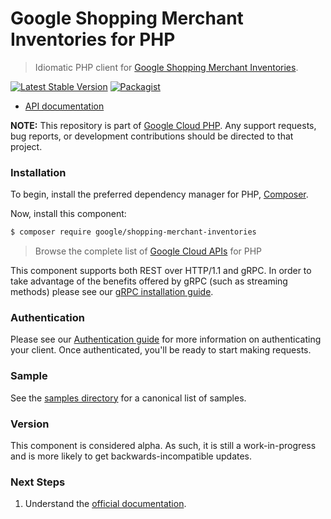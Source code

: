 # Google Shopping Merchant Inventories for PHP

> Idiomatic PHP client for [Google Shopping Merchant Inventories](https://developers.google.com/merchant/api).

[![Latest Stable Version](https://poser.pugx.org/google/shopping-merchant-inventories/v/stable)](https://packagist.org/packages/google/shopping-merchant-inventories) [![Packagist](https://img.shields.io/packagist/dm/google/shopping-merchant-inventories.svg)](https://packagist.org/packages/google/shopping-merchant-inventories)

* [API documentation](https://cloud.google.com/php/docs/reference/shopping-merchant-inventories/latest)

**NOTE:** This repository is part of [Google Cloud PHP](https://github.com/googleapis/google-cloud-php). Any
support requests, bug reports, or development contributions should be directed to
that project.

### Installation

To begin, install the preferred dependency manager for PHP, [Composer](https://getcomposer.org/).

Now, install this component:

```sh
$ composer require google/shopping-merchant-inventories
```

> Browse the complete list of [Google Cloud APIs](https://cloud.google.com/php/docs/reference)
> for PHP

This component supports both REST over HTTP/1.1 and gRPC. In order to take advantage of the benefits
offered by gRPC (such as streaming methods) please see our
[gRPC installation guide](https://cloud.google.com/php/grpc).

### Authentication

Please see our [Authentication guide](https://github.com/googleapis/google-cloud-php/blob/main/AUTHENTICATION.md) for more information
on authenticating your client. Once authenticated, you'll be ready to start making requests.

### Sample

See the [samples directory](https://github.com/googleapis/php-shopping-merchant-inventories/tree/main/samples) for a canonical list of samples.

### Version

This component is considered alpha. As such, it is still a work-in-progress and is more likely to get backwards-incompatible updates.

### Next Steps

1. Understand the [official documentation](https://developers.google.com/merchant/api/reference/rest).
